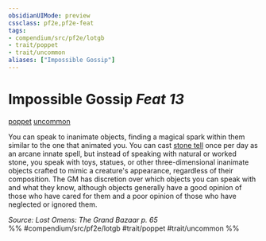 ```yaml
---
obsidianUIMode: preview
cssclass: pf2e,pf2e-feat
tags:
- compendium/src/pf2e/lotgb
- trait/poppet
- trait/uncommon
aliases: ["Impossible Gossip"]
---
```

# Impossible Gossip  *Feat 13*  
[poppet](../../Rules/traits/poppet-lotgb.md)  [uncommon](../../Rules/traits/uncommon.md)  


You can speak to inanimate objects, finding a magical spark within them similar to the one that animated you. You can cast [stone tell](../spells/stone-tell.md) once per day as an arcane innate spell, but instead of speaking with natural or worked stone, you speak with toys, statues, or other three-dimensional inanimate objects crafted to mimic a creature's appearance, regardless of their composition. The GM has discretion over which objects you can speak with and what they know, although objects generally have a good opinion of those who have cared for them and a poor opinion of those who have neglected or ignored them.

*Source: Lost Omens: The Grand Bazaar p. 65*  
%% #compendium/src/pf2e/lotgb #trait/poppet #trait/uncommon %%